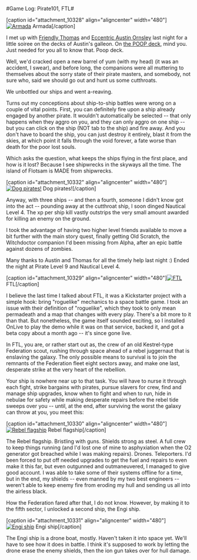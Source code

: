 #Game Log: Pirate101, FTL#

[caption id="attachment\_10328" align="aligncenter" width="480"][![](http://westkarana.com/wp-content/uploads/2012/10/Pirate-2012-10-11-21-04-39-43-480x269.jpg "Armada")](http://westkarana.com/wp-content/uploads/2012/10/Pirate-2012-10-11-21-04-39-43.jpg) Armada[/caption]

I met up with [Friendly Thomas](http://thefriendlynecromancer.blogspot.com/) and [Eccentric Austin Ornsley](http://throughtheeyesofasorcerer.blogspot.com/) last night for a little soiree on the decks of Austin's galleon. On [the POOP deck](http://en.wikipedia.org/wiki/Poop_deck), mind you. Just needed for you all to know that. Poop deck.

Well, we'd cracked open a new barrel of yum (with my head) (it was an accident, I swear), and before long, the companions were all muttering to themselves about the sorry state of their pirate masters, and somebody, not sure who, said we should go out and hunt us some cutthroats.

We unbottled our ships and went a-reaving. 

Turns out my conceptions about ship-to-ship battles were wrong on a couple of vital points. First, you can definitely fire upon a ship already engaged by another pirate. It wouldn't automatically be selected -- that only happens when they aggro on you, and they can only aggro on one ship -- but you can click on the ship (NOT tab to the ship) and fire away. And you don't have to board the ship, you can just destroy it entirely, blast it from the skies, at which point it falls through the void forever, a fate worse than death for the poor lost souls.

Which asks the question, what keeps the ships flying in the first place, and how is it lost? Because I see shipwrecks in the skyways all the time. The island of Flotsam is MADE from shipwrecks.

[caption id="attachment\_10332" align="aligncenter" width="480"][![](http://westkarana.com/wp-content/uploads/2012/10/Pirate-2012-10-11-21-25-43-21-480x269.jpg "Dog pirates!")](http://westkarana.com/wp-content/uploads/2012/10/Pirate-2012-10-11-21-25-43-21.jpg) Dog pirates![/caption]

Anyway, with three ships -- and then a fourth, someone I didn't know got into the act -- pounding away at the cutthroat ship, I soon dinged Nautical Level 4. The xp per ship kill vastly outstrips the very small amount awarded for killing an enemy on the ground.

I took the advantage of having two higher level friends available to move a bit further with the main story quest, finally getting Old Scratch, the Witchdoctor companion I'd been missing from Alpha, after an epic battle against dozens of zombies.

Many thanks to Austin and Thomas for all the timely help last night :) Ended the night at Pirate Level 9 and Nautical Level 4.

[caption id="attachment\_10329" align="aligncenter" width="480"][![](http://westkarana.com/wp-content/uploads/2012/10/FTLGame-2012-10-11-23-05-38-48-480x270.jpg "FTL")](http://westkarana.com/wp-content/uploads/2012/10/FTLGame-2012-10-11-23-05-38-48.jpg) FTL[/caption]

I believe the last time I talked about FTL, it was a Kickstarter project with a simple hook: bring "roguelike" mechanics to a space battle game. I took an issue with their definition of "roguelike", which they took to only mean permadeath and a map that changes with every play. There's a bit more to it than that. But nonetheless, the game itself sounded exciting, so I installed OnLive to play the demo while it was on that service, backed it, and got a beta copy about a month ago -- it's since gone live.

In FTL, you are, or rather start out as, the crew of an old Kestrel-type Federation scout, rushing through space ahead of a rebel juggernaut that is enslaving the galaxy. The only possible means to survival is to join the remnants of the Federation fleet eight sectors away, and make one last, desperate strike at the very heart of the rebellion.

Your ship is nowhere near up to that task. You will have to nurse it through each fight, strike bargains with pirates, pursue slavers for crew, find and manage ship upgrades, know when to fight and when to run, hide in nebulae for safety while making desperate repairs before the rebel tide sweeps over you -- until, at the end, after surviving the worst the galaxy can throw at you, you meet this:

[caption id="attachment\_10330" align="aligncenter" width="480"][![](http://westkarana.com/wp-content/uploads/2012/10/FTLGame-2012-10-12-00-21-25-07-480x270.jpg "Rebel flagship")](http://westkarana.com/wp-content/uploads/2012/10/FTLGame-2012-10-12-00-21-25-07.jpg) Rebel flagship[/caption]

The Rebel flagship. Bristling with guns. Shields strong as steel. A full crew to keep things running (and I'd lost one of mine to asphyxiation when the O2 generator got breached while I was making repairs). Drones. Teleporters. I'd been forced to put off needed upgrades to get the fuel and repairs to even make it this far, but even outgunned and outmaneuvered, I managed to give good account. I was able to take some of their systems offline for a time, but in the end, my shields -- even manned by my two best engineers -- weren't able to keep enemy fire from eroding my hull and sending us all into the airless black.

How the Federation fared after that, I do not know. However, by making it to the fifth sector, I unlocked a second ship, the Engi ship.

[caption id="attachment\_10331" align="aligncenter" width="480"][![](http://westkarana.com/wp-content/uploads/2012/10/FTLGame-2012-10-12-00-21-58-95-480x270.jpg "Engi ship")](http://westkarana.com/wp-content/uploads/2012/10/FTLGame-2012-10-12-00-21-58-95.jpg) Engi ship[/caption]

The Engi ship is a drone boat, mostly. Haven't taken it into space yet. We'll have to see how it does in battle. I think it's supposed to work by letting the drone erase the enemy shields, then the ion gun takes over for hull damage.

